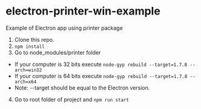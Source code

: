 # electron-printer-win-example
Example of Electron app using printer package

1. Clone this repo.
2. ```npm install```
3. Go to node_modules/printer folder
* If your computer is 32 bits execute ```node-gyp rebuild --target=1.7.8 --arch=win32```
* If your computer is 64 bits execute ```node-gyp rebuild --target=1.7.8 --arch=x64```
* Note: --target should be equal to the Electron version.
4. Go to root folder of project and ```npm run start```
